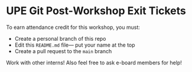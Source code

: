 # UPE Git Post-Workshop Exit Tickets

To earn attendance credit for this workshop, you must:
- Create a personal branch of this repo
- Edit this `README.md` file— put your name at the top
- Create a pull request to the `main` branch

Work with other interns! Also feel free to ask e-board members for help!
